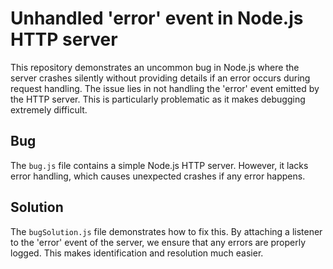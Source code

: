 # Unhandled 'error' event in Node.js HTTP server

This repository demonstrates an uncommon bug in Node.js where the server crashes silently without providing details if an error occurs during request handling.  The issue lies in not handling the 'error' event emitted by the HTTP server. This is particularly problematic as it makes debugging extremely difficult.

## Bug
The `bug.js` file contains a simple Node.js HTTP server.  However, it lacks error handling, which causes unexpected crashes if any error happens. 

## Solution
The `bugSolution.js` file demonstrates how to fix this. By attaching a listener to the 'error' event of the server, we ensure that any errors are properly logged. This makes identification and resolution much easier.